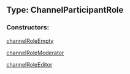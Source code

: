 ## Type: ChannelParticipantRole  

### Constructors:

[channelRoleEmpty](../constructors/channelRoleEmpty.md)  

[channelRoleModerator](../constructors/channelRoleModerator.md)  

[channelRoleEditor](../constructors/channelRoleEditor.md)  

